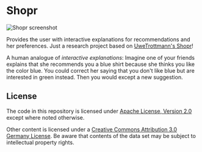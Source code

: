Shopr
=====

![Shopr screenshot](/hero.png)

Provides the user with interactive explanations for recommendations and her preferences. Just a research project based on [UweTrottmann's Shopr](https://github.com/UweTrottmann/Shopr)!

A human analogue of *interactive explanations*: Imagine one of your friends explains that she recommends you a blue shirt because she thinks you like the color blue. You could correct her saying that you don't like blue but are interested in green instead. Then you would except a new suggestion. 

License
-------

The code in this repository is licensed under [Apache License, Version 2.0](/LICENSE.txt) except where noted otherwise.

Other content is licensed under a [Creative Commons Attribution 3.0 Germany License](http://creativecommons.org/licenses/by/3.0/de/deed.en_US). Be aware that contents of the data set may be subject to intellectual property rights.

